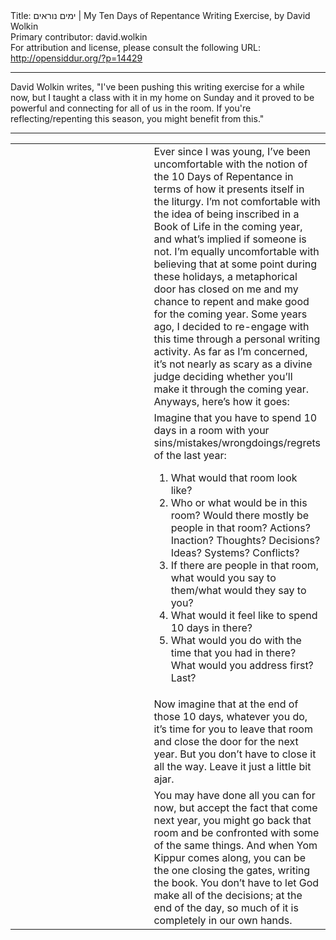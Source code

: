 <html>
<head></head>
<body>
Title: ימים נוראים | My Ten Days of Repentance Writing Exercise, by David Wolkin<br />
Primary contributor: david.wolkin<br />
For attribution and license, please consult the following URL: <a href="http://opensiddur.org/?p=14429">http://opensiddur.org/?p=14429</a>
<p />
<hr />

David Wolkin writes, "I've been pushing this writing exercise for a while now, but I taught a class with it in my home on Sunday and it proved to be powerful and connecting for all of us in the room. If you're reflecting/repenting this season, you might benefit from this."

<hr />

<table style="margin-left: auto; margin-right: auto;">
<tbody>
<tr>
<td style="vertical-align: top;" width="46%">

</td>

<td style="vertical-align: top;" width="53%">
<div class="english">
Ever since I was young, I’ve been uncomfortable with the notion of the 10 Days of Repentance in terms of how it presents itself in the liturgy. I’m not comfortable with the idea of being inscribed in a Book of Life in the coming year, and what’s implied if someone is not. I’m equally uncomfortable with believing that at some point during these holidays, a metaphorical door has closed on me and my chance to repent and make good for the coming year. Some years ago, I decided to re-engage with this time through a personal writing activity. As far as I’m concerned, it’s not nearly as scary as a divine judge deciding whether you’ll make it through the coming year. Anyways, here’s how it goes:
</div></td></tr>


<tr><td style="vertical-align:top;" width="46%">
<div class="liturgy"><span lang="he">

</span></div></td>
 
<td style="vertical-align:top;" width="53%">
<div class="english">
Imagine that you have to spend 10 days in a room with your sins/mistakes/wrongdoings/regrets of the last year:
<ol>
    <li>What would that room look like?</li>
    <li>Who or what would be in this room? Would there mostly be people in that room? Actions? Inaction? Thoughts? Decisions? Ideas? Systems? Conflicts?</li>
    <li>If there are people in that room, what would you say to them/what would they say to you?</li>
    <li>What would it feel like to spend 10 days in there?</li>
    <li>What would you do with the time that you had in there? What would you address first? Last?</li>
</ol>
</div></td></tr>


<tr><td style="vertical-align:top;" width="46%">
<div class="liturgy"><span lang="he">

</span></div></td>
 
<td style="vertical-align:top;" width="53%">
<div class="english">
Now imagine that at the end of those 10 days, whatever you do, it’s time for you to leave that room and close the door for the next year. But you don’t have to close it all the way. Leave it just a little bit ajar.
</div></td></tr>


<tr><td style="vertical-align:top;" width="46%">
<div class="liturgy"><span lang="he">

</span></div></td>
 
<td style="vertical-align:top;" width="53%">
<div class="english">
You may have done all you can for now, but accept the fact that come next year, you might go back that room and be confronted with some of the same things. And when Yom Kippur comes along, you can be the one closing the gates, writing the book. You don’t have to let God make all of the decisions; at the end of the day, so much of it is completely in our own hands.
</div></td>
</tr>
</tbody></table>


</body>
</html>